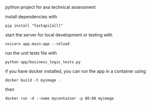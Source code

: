 python project for axa technical assessment

install dependencies with

`pip install "fastapi[all]"`

start the server for local development or testing with

`uvicorn app.main:app --reload`

run the unit tests file with

`python app/business_logic_tests.py`

if you have docker installed, you can run the app in a container using

`docker build -t myimage .`

then

`docker run -d --name mycontainer -p 80:80 myimage`
